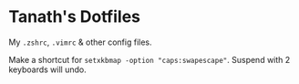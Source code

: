 # Tanath's Dotfiles

My `.zshrc`, `.vimrc` & other config files.

Make a shortcut for `setxkbmap -option "caps:swapescape"`. Suspend with 2 keyboards will undo.
